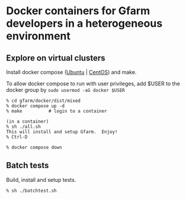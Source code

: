 # Docker containers for Gfarm developers in a heterogeneous environment

## Explore on virtual clusters

Install docker compose ([Ubuntu](https://docs.docker.com/engine/install/ubuntu/) | [CentOS](https://docs.docker.com/engine/install/centos/)) and make.

To allow docker compose to run with user privileges, add $USER to the docker group by `sudo usermod -aG docker $USER`

    % cd gfarm/docker/dist/mixed
    % docker compose up -d
    % make          # login to a container

    (in a container)
    % sh ./all.sh
    This will install and setup Gfarm.  Enjoy!
    % Ctrl-D

    % docker compose down

## Batch tests

Build, install and setup tests.

    % sh ./batchtest.sh
